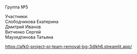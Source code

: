 Группа №5  

Участники:  
Слободчикова Екатерина  
Дмитрий Иванов  
Витченко Сергей  
Маухедтинова Татьяна  


https://afk0-project-pi-team-removal-bg-3dlkh6.streamlit.app/

